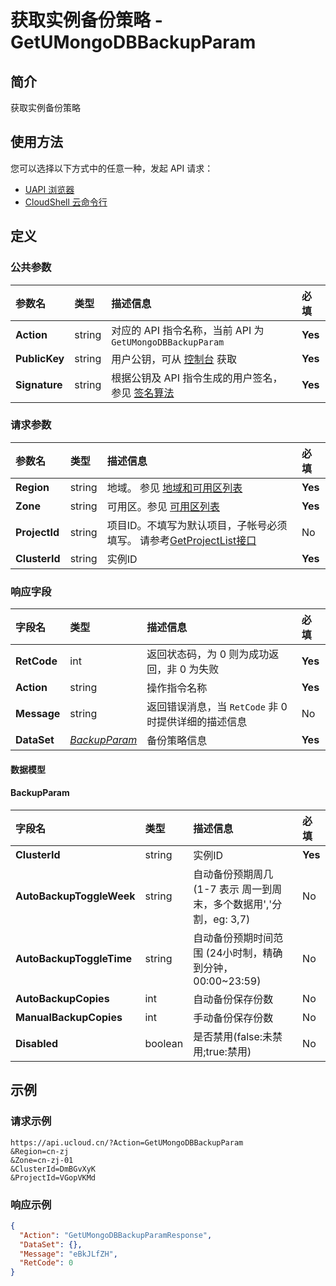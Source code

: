 # 获取实例备份策略 - GetUMongoDBBackupParam

## 简介

获取实例备份策略






## 使用方法

您可以选择以下方式中的任意一种，发起 API 请求：
- [UAPI 浏览器](https://console.ucloud.cn/uapi/detail?id=GetUMongoDBBackupParam)
- [CloudShell 云命令行](https://shell.ucloud.cn/)


## 定义

### 公共参数

| 参数名 | 类型 | 描述信息 | 必填 |
|:---|:---|:---|:---|
| **Action**     | string  | 对应的 API 指令名称，当前 API 为 `GetUMongoDBBackupParam`                        | **Yes** |
| **PublicKey**  | string  | 用户公钥，可从 [控制台](https://console.ucloud.cn/uapi/apikey) 获取                                             | **Yes** |
| **Signature**  | string  | 根据公钥及 API 指令生成的用户签名，参见 [签名算法](api/summary/signature.md)  | **Yes** |

### 请求参数

| 参数名 | 类型 | 描述信息 | 必填 |
|:---|:---|:---|:---|
| **Region** | string | 地域。 参见 [地域和可用区列表](https://docs.ucloud.cn/api/summary/regionlist) |**Yes**|
| **Zone** | string | 可用区。参见 [可用区列表](https://docs.ucloud.cn/api/summary/regionlist) |**Yes**|
| **ProjectId** | string | 项目ID。不填写为默认项目，子帐号必须填写。 请参考[GetProjectList接口](https://docs.ucloud.cn/api/summary/get_project_list) |No|
| **ClusterId** | string | 实例ID |**Yes**|

### 响应字段

| 字段名 | 类型 | 描述信息 | 必填 |
|:---|:---|:---|:---|
| **RetCode** | int | 返回状态码，为 0 则为成功返回，非 0 为失败 |**Yes**|
| **Action** | string | 操作指令名称 |**Yes**|
| **Message** | string | 返回错误消息，当 `RetCode` 非 0 时提供详细的描述信息 |No|
| **DataSet** | [*BackupParam*](#BackupParam) | 备份策略信息 |**Yes**|

#### 数据模型


#### BackupParam

| 字段名 | 类型 | 描述信息 | 必填 |
|:---|:---|:---|:---|
| **ClusterId** | string | 实例ID |**Yes**|
| **AutoBackupToggleWeek** | string | 自动备份预期周几 (1-7 表示 周一到周末，多个数据用','分割，eg: 3,7) |No|
| **AutoBackupToggleTime** | string | 自动备份预期时间范围 (24小时制，精确到分钟，00:00\~23:59) |No|
| **AutoBackupCopies** | int | 自动备份保存份数 |No|
| **ManualBackupCopies** | int | 手动备份保存份数 |No|
| **Disabled** | boolean | 是否禁用(false:未禁用;true:禁用) |No|

## 示例

### 请求示例
    
```
https://api.ucloud.cn/?Action=GetUMongoDBBackupParam
&Region=cn-zj
&Zone=cn-zj-01
&ClusterId=DmBGvXyK
&ProjectId=VGopVKMd
```

### 响应示例
    
```json
{
  "Action": "GetUMongoDBBackupParamResponse",
  "DataSet": {},
  "Message": "eBkJLfZH",
  "RetCode": 0
}
```





